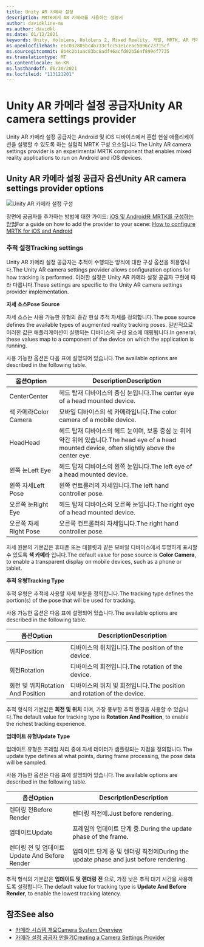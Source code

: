 ```yaml
---
title: Unity AR 카메라 설정
description: MRTK에서 AR 카메라를 사용하는 설명서
author: davidkline-ms
ms.author: davidkl
ms.date: 01/12/2021
keywords: Unity, HoloLens, HoloLens 2, Mixed Reality, 개발, MRTK, AR 카메라,
ms.openlocfilehash: e1c032805bc4b733cfcc51e1ceac5096c73715cf
ms.sourcegitcommit: 8b4c2b1aac83bc8adf46acfd92b564f899ef7735
ms.translationtype: MT
ms.contentlocale: ko-KR
ms.lasthandoff: 06/30/2021
ms.locfileid: "113121201"
---
```

# <a name="unity-ar-camera-settings-provider"></a><span data-ttu-id="c03d0-104">Unity AR 카메라 설정 공급자</span><span class="sxs-lookup"><span data-stu-id="c03d0-104">Unity AR camera settings provider</span></span>

<span data-ttu-id="c03d0-105">Unity AR 카메라 설정 공급자는 Android 및 iOS 디바이스에서 혼합 현실 애플리케이션을 실행할 수 있도록 하는 실험적 MRTK 구성 요소입니다.</span><span class="sxs-lookup"><span data-stu-id="c03d0-105">The Unity AR camera settings provider is an experimental MRTK component that enables mixed reality applications to run on Android and iOS devices.</span></span>

## <a name="unity-ar-camera-settings-provider-options"></a><span data-ttu-id="c03d0-106">Unity AR 카메라 설정 공급자 옵션</span><span class="sxs-lookup"><span data-stu-id="c03d0-106">Unity AR camera settings provider options</span></span>

![Unity AR 카메라 설정 구성](../images/camera-system/UnityArSettingsConfiguration.png)

<span data-ttu-id="c03d0-108">장면에 공급자를 추가하는 방법에 대한 가이드: [iOS 및 Android용 MRTK를 구성하는 방법](../../supported-devices/using-ar-foundation.md)</span><span class="sxs-lookup"><span data-stu-id="c03d0-108">For a guide on how to add the provider to your scene: [How to configure MRTK for iOS and Android](../../supported-devices/using-ar-foundation.md)</span></span>

### <a name="tracking-settings"></a><span data-ttu-id="c03d0-109">추적 설정</span><span class="sxs-lookup"><span data-stu-id="c03d0-109">Tracking settings</span></span>

<span data-ttu-id="c03d0-110">Unity AR 카메라 설정 공급자는 추적이 수행되는 방식에 대한 구성 옵션을 허용합니다.</span><span class="sxs-lookup"><span data-stu-id="c03d0-110">The Unity AR camera settings provider allows configuration options for how tracking is performed.</span></span> <span data-ttu-id="c03d0-111">이러한 설정은 Unity AR 카메라 설정 공급자 구현에 따라 다릅니다.</span><span class="sxs-lookup"><span data-stu-id="c03d0-111">These settings are specific to the Unity AR camera settings provider implementation.</span></span>

<span data-ttu-id="c03d0-112">**자세 소스**</span><span class="sxs-lookup"><span data-stu-id="c03d0-112">**Pose Source**</span></span>

<span data-ttu-id="c03d0-113">자세 소스는 사용 가능한 유형의 증강 현실 추적 자세를 정의합니다.</span><span class="sxs-lookup"><span data-stu-id="c03d0-113">The pose source defines the available types of augmented reality tracking poses.</span></span> <span data-ttu-id="c03d0-114">일반적으로 이러한 값은 애플리케이션이 실행되는 디바이스의 구성 요소에 매핑됩니다.</span><span class="sxs-lookup"><span data-stu-id="c03d0-114">In general, these values map to a component of the device on which the application is running.</span></span>

<span data-ttu-id="c03d0-115">사용 가능한 옵션은 다음 표에 설명되어 있습니다.</span><span class="sxs-lookup"><span data-stu-id="c03d0-115">The available options are described in the following table.</span></span>

| <span data-ttu-id="c03d0-116">옵션</span><span class="sxs-lookup"><span data-stu-id="c03d0-116">Option</span></span> | <span data-ttu-id="c03d0-117">Description</span><span class="sxs-lookup"><span data-stu-id="c03d0-117">Description</span></span> |
| --- | --- |
| <span data-ttu-id="c03d0-118">Center</span><span class="sxs-lookup"><span data-stu-id="c03d0-118">Center</span></span> | <span data-ttu-id="c03d0-119">헤드 탑재 디바이스의 중심 눈입니다.</span><span class="sxs-lookup"><span data-stu-id="c03d0-119">The center eye of a head mounted device.</span></span> |
| <span data-ttu-id="c03d0-120">색 카메라</span><span class="sxs-lookup"><span data-stu-id="c03d0-120">Color Camera</span></span> | <span data-ttu-id="c03d0-121">모바일 디바이스의 색 카메라입니다.</span><span class="sxs-lookup"><span data-stu-id="c03d0-121">The color camera of a mobile device.</span></span> |
| <span data-ttu-id="c03d0-122">Head</span><span class="sxs-lookup"><span data-stu-id="c03d0-122">Head</span></span> | <span data-ttu-id="c03d0-123">헤드 탑재 디바이스의 헤드 눈이며, 보통 중심 눈 위에 약간 위에 있습니다.</span><span class="sxs-lookup"><span data-stu-id="c03d0-123">The head eye of a head mounted device, often slightly above the center eye.</span></span> |
| <span data-ttu-id="c03d0-124">왼쪽 눈</span><span class="sxs-lookup"><span data-stu-id="c03d0-124">Left Eye</span></span> | <span data-ttu-id="c03d0-125">헤드 탑재 디바이스의 왼쪽 눈입니다.</span><span class="sxs-lookup"><span data-stu-id="c03d0-125">The left eye of a head mounted device.</span></span> |
| <span data-ttu-id="c03d0-126">왼쪽 자세</span><span class="sxs-lookup"><span data-stu-id="c03d0-126">Left Pose</span></span> | <span data-ttu-id="c03d0-127">왼쪽 컨트롤러의 자세입니다.</span><span class="sxs-lookup"><span data-stu-id="c03d0-127">The left hand controller pose.</span></span> |
| <span data-ttu-id="c03d0-128">오른쪽 눈</span><span class="sxs-lookup"><span data-stu-id="c03d0-128">Right Eye</span></span> | <span data-ttu-id="c03d0-129">헤드 탑재 디바이스의 오른쪽 눈입니다.</span><span class="sxs-lookup"><span data-stu-id="c03d0-129">The right eye of a head mounted device.</span></span> |
| <span data-ttu-id="c03d0-130">오른쪽 자세</span><span class="sxs-lookup"><span data-stu-id="c03d0-130">Right Pose</span></span> | <span data-ttu-id="c03d0-131">오른쪽 컨트롤러의 자세입니다.</span><span class="sxs-lookup"><span data-stu-id="c03d0-131">The right hand controller pose.</span></span> |

<span data-ttu-id="c03d0-132">자세 원본의 기본값은 휴대폰 또는 태블릿과 같은 모바일 디바이스에서 투명하게 표시할 수 있도록 **색 카메라** 입니다.</span><span class="sxs-lookup"><span data-stu-id="c03d0-132">The default value for pose source is **Color Camera**, to enable a transparent display on mobile devices, such as a phone or tablet.</span></span>

<span data-ttu-id="c03d0-133">**추적 유형**</span><span class="sxs-lookup"><span data-stu-id="c03d0-133">**Tracking Type**</span></span>

<span data-ttu-id="c03d0-134">추적 유형은 추적에 사용할 자세 부분을 정의합니다.</span><span class="sxs-lookup"><span data-stu-id="c03d0-134">The tracking type defines the portion(s) of the pose that will be used for tracking.</span></span>

<span data-ttu-id="c03d0-135">사용 가능한 옵션은 다음 표에 설명되어 있습니다.</span><span class="sxs-lookup"><span data-stu-id="c03d0-135">The available options are described in the following table.</span></span>

| <span data-ttu-id="c03d0-136">옵션</span><span class="sxs-lookup"><span data-stu-id="c03d0-136">Option</span></span> | <span data-ttu-id="c03d0-137">Description</span><span class="sxs-lookup"><span data-stu-id="c03d0-137">Description</span></span> |
| --- | --- |
| <span data-ttu-id="c03d0-138">위치</span><span class="sxs-lookup"><span data-stu-id="c03d0-138">Position</span></span> | <span data-ttu-id="c03d0-139">디바이스의 위치입니다.</span><span class="sxs-lookup"><span data-stu-id="c03d0-139">The position of the device.</span></span> |
| <span data-ttu-id="c03d0-140">회전</span><span class="sxs-lookup"><span data-stu-id="c03d0-140">Rotation</span></span> | <span data-ttu-id="c03d0-141">디바이스의 회전입니다.</span><span class="sxs-lookup"><span data-stu-id="c03d0-141">The rotation of the device.</span></span> |
| <span data-ttu-id="c03d0-142">회전 및 위치</span><span class="sxs-lookup"><span data-stu-id="c03d0-142">Rotation And Position</span></span> | <span data-ttu-id="c03d0-143">디바이스의 위치 및 회전입니다.</span><span class="sxs-lookup"><span data-stu-id="c03d0-143">The position and rotation of the device.</span></span> |

<span data-ttu-id="c03d0-144">추적 형식의 기본값은 **회전 및 위치** 이며, 가장 풍부한 추적 환경을 사용할 수 있습니다.</span><span class="sxs-lookup"><span data-stu-id="c03d0-144">The default value for tracking type is **Rotation And Position**, to enable the richest tracking experience.</span></span>

<span data-ttu-id="c03d0-145">**업데이트 유형**</span><span class="sxs-lookup"><span data-stu-id="c03d0-145">**Update Type**</span></span>

<span data-ttu-id="c03d0-146">업데이트 유형은 프레임 처리 중에 자세 데이터가 샘플링되는 지점을 정의합니다.</span><span class="sxs-lookup"><span data-stu-id="c03d0-146">The update type defines at what points, during frame processing, the pose data will be sampled.</span></span>

<span data-ttu-id="c03d0-147">사용 가능한 옵션은 다음 표에 설명되어 있습니다.</span><span class="sxs-lookup"><span data-stu-id="c03d0-147">The available options are described in the following table.</span></span>

| <span data-ttu-id="c03d0-148">옵션</span><span class="sxs-lookup"><span data-stu-id="c03d0-148">Option</span></span> | <span data-ttu-id="c03d0-149">Description</span><span class="sxs-lookup"><span data-stu-id="c03d0-149">Description</span></span> |
| --- | --- |
| <span data-ttu-id="c03d0-150">렌더링 전</span><span class="sxs-lookup"><span data-stu-id="c03d0-150">Before Render</span></span> | <span data-ttu-id="c03d0-151">렌더링 직전에.</span><span class="sxs-lookup"><span data-stu-id="c03d0-151">Just before rendering.</span></span> |
| <span data-ttu-id="c03d0-152">업데이트</span><span class="sxs-lookup"><span data-stu-id="c03d0-152">Update</span></span> | <span data-ttu-id="c03d0-153">프레임의 업데이트 단계 중.</span><span class="sxs-lookup"><span data-stu-id="c03d0-153">During the update phase of the frame.</span></span> |
| <span data-ttu-id="c03d0-154">렌더링 전 및 업데이트</span><span class="sxs-lookup"><span data-stu-id="c03d0-154">Update And Before Render</span></span> | <span data-ttu-id="c03d0-155">업데이트 단계 중 및 렌더링 직전에</span><span class="sxs-lookup"><span data-stu-id="c03d0-155">During the update phase and just before rendering.</span></span> |

<span data-ttu-id="c03d0-156">추적 형식의 기본값은 **업데이트 및 렌더링 전** 으로, 가장 낮은 추적 대기 시간을 사용하도록 설정합니다.</span><span class="sxs-lookup"><span data-stu-id="c03d0-156">The default value for tracking type is **Update And Before Render**, to enable the lowest tracking latency.</span></span>

## <a name="see-also"></a><span data-ttu-id="c03d0-157">참조</span><span class="sxs-lookup"><span data-stu-id="c03d0-157">See also</span></span>

- [<span data-ttu-id="c03d0-158">카메라 시스템 개요</span><span class="sxs-lookup"><span data-stu-id="c03d0-158">Camera System Overview</span></span>](camera-system-overview.md)
- [<span data-ttu-id="c03d0-159">카메라 설정 공급자 만들기</span><span class="sxs-lookup"><span data-stu-id="c03d0-159">Creating a Camera Settings Provider</span></span>](create-settings-provider.md)
